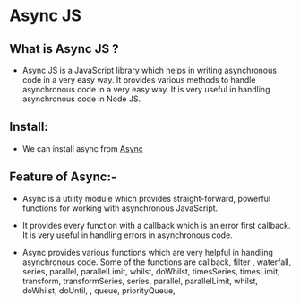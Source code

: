 # Async JS

## What is Async JS ?
* Async JS is a JavaScript library which helps in writing asynchronous code in a very easy way. It provides various methods to handle asynchronous code in a very easy way. It is very useful in handling asynchronous code in Node JS.


## Install:
* We can install async from [Async](https://www.npmjs.com/package/async)

## Feature of Async:-

* Async is a utility module which provides straight-forward, powerful functions for working with asynchronous JavaScript.

* It provides every function with a callback which is an error first callback. It is very useful in handling errors in asynchronous code.

* Async provides various functions which are very helpful in handling asynchronous code. Some of the functions are callback, filter , waterfall, series, parallel, parallelLimit, whilst, doWhilst, timesSeries, timesLimit, transform, transformSeries, series, parallel, parallelLimit, whilst, doWhilst, doUntil, , queue, priorityQueue,
